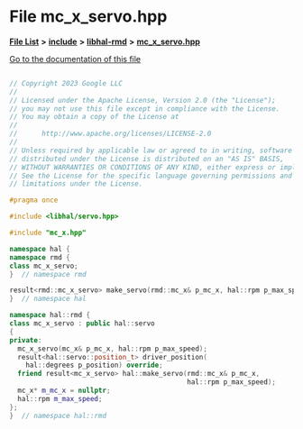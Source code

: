 

# File mc\_x\_servo.hpp

[**File List**](files.md) **>** [**include**](dir_cba0faac6e93618a6e2539705915bd70.md) **>** [**libhal-rmd**](dir_3a391231662e3c35ce1f8bf907d80c4f.md) **>** [**mc\_x\_servo.hpp**](mc__x__servo_8hpp.md)

[Go to the documentation of this file](mc__x__servo_8hpp.md)

```C++

// Copyright 2023 Google LLC
//
// Licensed under the Apache License, Version 2.0 (the "License");
// you may not use this file except in compliance with the License.
// You may obtain a copy of the License at
//
//      http://www.apache.org/licenses/LICENSE-2.0
//
// Unless required by applicable law or agreed to in writing, software
// distributed under the License is distributed on an "AS IS" BASIS,
// WITHOUT WARRANTIES OR CONDITIONS OF ANY KIND, either express or implied.
// See the License for the specific language governing permissions and
// limitations under the License.

#pragma once

#include <libhal/servo.hpp>

#include "mc_x.hpp"

namespace hal {
namespace rmd {
class mc_x_servo;
}  // namespace rmd

result<rmd::mc_x_servo> make_servo(rmd::mc_x& p_mc_x, hal::rpm p_max_speed);
}  // namespace hal

namespace hal::rmd {
class mc_x_servo : public hal::servo
{
private:
  mc_x_servo(mc_x& p_mc_x, hal::rpm p_max_speed);
  result<hal::servo::position_t> driver_position(
    hal::degrees p_position) override;
  friend result<mc_x_servo> hal::make_servo(rmd::mc_x& p_mc_x,
                                            hal::rpm p_max_speed);
  mc_x* m_mc_x = nullptr;
  hal::rpm m_max_speed;
};
}  // namespace hal::rmd

```

